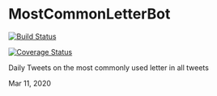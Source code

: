 # MostCommonLetterBot

[![Build Status](https://travis-ci.com/c4llmeco4ch/MostCommonLetterBot.svg?branch=master)](https://travis-ci.com/c4llmeco4ch/MostCommonLetterBot)

[![Coverage Status](https://coveralls.io/repos/github/c4llmeco4ch/MostCommonLetterBot/badge.svg?branch=master)](https://coveralls.io/github/c4llmeco4ch/MostCommonLetterBot?branch=master)

Daily Tweets on the most commonly used letter in all tweets

Mar 11, 2020
